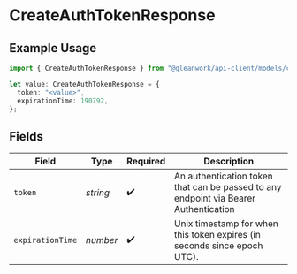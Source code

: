 # CreateAuthTokenResponse

## Example Usage

```typescript
import { CreateAuthTokenResponse } from "@gleanwork/api-client/models/components";

let value: CreateAuthTokenResponse = {
  token: "<value>",
  expirationTime: 190792,
};
```

## Fields

| Field                                                                                | Type                                                                                 | Required                                                                             | Description                                                                          |
| ------------------------------------------------------------------------------------ | ------------------------------------------------------------------------------------ | ------------------------------------------------------------------------------------ | ------------------------------------------------------------------------------------ |
| `token`                                                                              | *string*                                                                             | :heavy_check_mark:                                                                   | An authentication token that can be passed to any endpoint via Bearer Authentication |
| `expirationTime`                                                                     | *number*                                                                             | :heavy_check_mark:                                                                   | Unix timestamp for when this token expires (in seconds since epoch UTC).             |